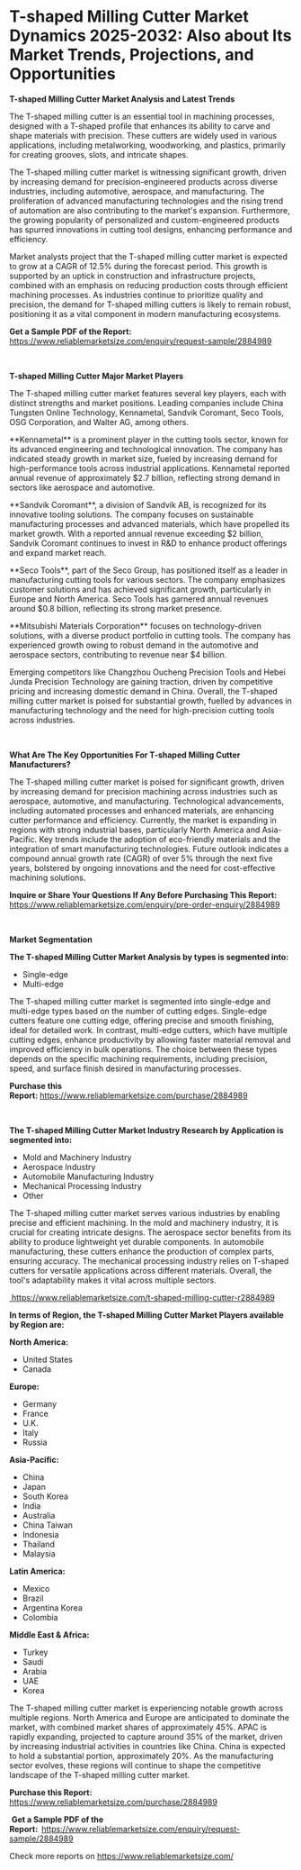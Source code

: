 <p><h1>T-shaped Milling Cutter Market Dynamics 2025-2032: Also about Its Market Trends, Projections, and Opportunities</h1></p><p><strong>T-shaped Milling Cutter Market Analysis and Latest Trends</strong></p>
<p><p>The T-shaped milling cutter is an essential tool in machining processes, designed with a T-shaped profile that enhances its ability to carve and shape materials with precision. These cutters are widely used in various applications, including metalworking, woodworking, and plastics, primarily for creating grooves, slots, and intricate shapes. </p><p>The T-shaped milling cutter market is witnessing significant growth, driven by increasing demand for precision-engineered products across diverse industries, including automotive, aerospace, and manufacturing. The proliferation of advanced manufacturing technologies and the rising trend of automation are also contributing to the market's expansion. Furthermore, the growing popularity of personalized and custom-engineered products has spurred innovations in cutting tool designs, enhancing performance and efficiency.</p><p>Market analysts project that the T-shaped milling cutter market is expected to grow at a CAGR of 12.5% during the forecast period. This growth is supported by an uptick in construction and infrastructure projects, combined with an emphasis on reducing production costs through efficient machining processes. As industries continue to prioritize quality and precision, the demand for T-shaped milling cutters is likely to remain robust, positioning it as a vital component in modern manufacturing ecosystems.</p></p>
<p><strong>Get a Sample PDF of the Report:&nbsp;</strong> <a href="https://www.reliablemarketsize.com/enquiry/request-sample/2884989?utm_campaign=2749&utm_medium=2&utm_source=Github&utm_content=ia&utm_term=13032025&utm_id=t-shaped-milling-cutter">https://www.reliablemarketsize.com/enquiry/request-sample/2884989</a></p>
<p>&nbsp;</p>
<p><strong>T-shaped Milling Cutter Major Market Players</strong></p>
<p><p>The T-shaped milling cutter market features several key players, each with distinct strengths and market positions. Leading companies include China Tungsten Online Technology, Kennametal, Sandvik Coromant, Seco Tools, OSG Corporation, and Walter AG, among others.</p><p>**Kennametal** is a prominent player in the cutting tools sector, known for its advanced engineering and technological innovation. The company has indicated steady growth in market size, fueled by increasing demand for high-performance tools across industrial applications. Kennametal reported annual revenue of approximately $2.7 billion, reflecting strong demand in sectors like aerospace and automotive.</p><p>**Sandvik Coromant**, a division of Sandvik AB, is recognized for its innovative tooling solutions. The company focuses on sustainable manufacturing processes and advanced materials, which have propelled its market growth. With a reported annual revenue exceeding $2 billion, Sandvik Coromant continues to invest in R&D to enhance product offerings and expand market reach.</p><p>**Seco Tools**, part of the Seco Group, has positioned itself as a leader in manufacturing cutting tools for various sectors. The company emphasizes customer solutions and has achieved significant growth, particularly in Europe and North America. Seco Tools has garnered annual revenues around $0.8 billion, reflecting its strong market presence.</p><p>**Mitsubishi Materials Corporation** focuses on technology-driven solutions, with a diverse product portfolio in cutting tools. The company has experienced growth owing to robust demand in the automotive and aerospace sectors, contributing to revenue near $4 billion.</p><p>Emerging competitors like Changzhou Oucheng Precision Tools and Hebei Junda Precision Technology are gaining traction, driven by competitive pricing and increasing domestic demand in China. Overall, the T-shaped milling cutter market is poised for substantial growth, fuelled by advances in manufacturing technology and the need for high-precision cutting tools across industries.</p></p>
<p>&nbsp;</p>
<p><strong>What Are The Key Opportunities For T-shaped Milling Cutter Manufacturers?</strong></p>
<p><p>The T-shaped milling cutter market is poised for significant growth, driven by increasing demand for precision machining across industries such as aerospace, automotive, and manufacturing. Technological advancements, including automated processes and enhanced materials, are enhancing cutter performance and efficiency. Currently, the market is expanding in regions with strong industrial bases, particularly North America and Asia-Pacific. Key trends include the adoption of eco-friendly materials and the integration of smart manufacturing technologies. Future outlook indicates a compound annual growth rate (CAGR) of over 5% through the next five years, bolstered by ongoing innovations and the need for cost-effective machining solutions.</p></p>
<p><strong>Inquire or Share Your Questions If Any Before Purchasing This Report:</strong> <a href="https://www.reliablemarketsize.com/enquiry/pre-order-enquiry/2884989?utm_campaign=2749&utm_medium=2&utm_source=Github&utm_content=ia&utm_term=13032025&utm_id=t-shaped-milling-cutter">https://www.reliablemarketsize.com/enquiry/pre-order-enquiry/2884989</a></p>
<p>&nbsp;</p>
<p><strong>Market Segmentation</strong></p>
<p><strong>The T-shaped Milling Cutter Market Analysis by types is segmented into:</strong></p>
<p><ul><li>Single-edge</li><li>Multi-edge</li></ul></p>
<p><p>The T-shaped milling cutter market is segmented into single-edge and multi-edge types based on the number of cutting edges. Single-edge cutters feature one cutting edge, offering precise and smooth finishing, ideal for detailed work. In contrast, multi-edge cutters, which have multiple cutting edges, enhance productivity by allowing faster material removal and improved efficiency in bulk operations. The choice between these types depends on the specific machining requirements, including precision, speed, and surface finish desired in manufacturing processes.</p></p>
<p><strong>Purchase this Report:&nbsp;</strong><a href="https://www.reliablemarketsize.com/purchase/2884989?utm_campaign=2749&utm_medium=2&utm_source=Github&utm_content=ia&utm_term=13032025&utm_id=t-shaped-milling-cutter">https://www.reliablemarketsize.com/purchase/2884989</a></p>
<p>&nbsp;</p>
<p><strong>The T-shaped Milling Cutter Market Industry Research by Application is segmented into:</strong></p>
<p><ul><li>Mold and Machinery Industry</li><li>Aerospace Industry</li><li>Automobile Manufacturing Industry</li><li>Mechanical Processing Industry</li><li>Other</li></ul></p>
<p><p>The T-shaped milling cutter market serves various industries by enabling precise and efficient machining. In the mold and machinery industry, it is crucial for creating intricate designs. The aerospace sector benefits from its ability to produce lightweight yet durable components. In automobile manufacturing, these cutters enhance the production of complex parts, ensuring accuracy. The mechanical processing industry relies on T-shaped cutters for versatile applications across different materials. Overall, the tool's adaptability makes it vital across multiple sectors.</p></p>
<p><a href="https://www.reliablemarketsize.com/t-shaped-milling-cutter-r2884989?utm_campaign=2749&utm_medium=2&utm_source=Github&utm_content=ia&utm_term=13032025&utm_id=t-shaped-milling-cutter">&nbsp;https://www.reliablemarketsize.com/t-shaped-milling-cutter-r2884989</a></p>
<p><strong>In terms of Region, the T-shaped Milling Cutter Market Players available by Region are:</strong></p>
<p>
    <p> <strong> North America: </strong>
        <ul>
            <li>United States</li>
            <li>Canada</li>
        </ul>
        </p> 
    <p> <strong> Europe: </strong>
        <ul>
            <li>Germany</li>
            <li>France</li>
            <li>U.K.</li>
            <li>Italy</li>
            <li>Russia</li>
        </ul>
        </p> 
    <p> <strong> Asia-Pacific: </strong>
        <ul>
            <li>China</li>
            <li>Japan</li>
            <li>South Korea</li>
            <li>India</li>
            <li>Australia</li>
            <li>China Taiwan</li>
            <li>Indonesia</li>
            <li>Thailand</li>
            <li>Malaysia</li>
        </ul>
        </p> 
    <p> <strong> Latin America: </strong>
        <ul>
            <li>Mexico</li>
            <li>Brazil</li>
            <li>Argentina Korea</li>
            <li>Colombia</li>
        </ul>
        </p> 
    <p> <strong> Middle East & Africa: </strong>
        <ul>
            <li>Turkey</li>
            <li>Saudi</li>
            <li>Arabia</li>
            <li>UAE</li>
            <li>Korea</li>
        </ul>
    </p>
    </p>
<p><p>The T-shaped milling cutter market is experiencing notable growth across multiple regions. North America and Europe are anticipated to dominate the market, with combined market shares of approximately 45%. APAC is rapidly expanding, projected to capture around 35% of the market, driven by increasing industrial activities in countries like China. China is expected to hold a substantial portion, approximately 20%. As the manufacturing sector evolves, these regions will continue to shape the competitive landscape of the T-shaped milling cutter market.</p></p>
<p><strong>Purchase this Report: </strong><a href="https://www.reliablemarketsize.com/purchase/2884989?utm_campaign=2749&utm_medium=2&utm_source=Github&utm_content=ia&utm_term=13032025&utm_id=t-shaped-milling-cutter">https://www.reliablemarketsize.com/purchase/2884989</a></p>
<p>&nbsp;<strong>Get a Sample PDF of the Report:&nbsp;&nbsp;</strong><a href="https://www.reliablemarketsize.com/enquiry/request-sample/2884989?utm_campaign=2749&utm_medium=2&utm_source=Github&utm_content=ia&utm_term=13032025&utm_id=t-shaped-milling-cutter">https://www.reliablemarketsize.com/enquiry/request-sample/2884989</a></p>
<p><strong></strong></p>
<p>Check more reports on <a href="https://www.reliablemarketsize.com/?utm_campaign=2749&utm_medium=2&utm_source=Github&utm_content=ia&utm_term=13032025&utm_id=t-shaped-milling-cutter">https://www.reliablemarketsize.com/</a></p>